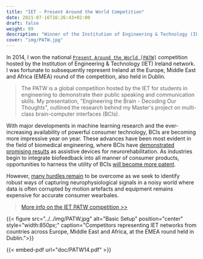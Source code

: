 ```yaml
---
title: "IET - Present Around the World Competition"
date: 2021-07-16T16:26:43+02:00
draft: false
weight: 99
description: "Winner of the Institution of Engineering & Technology (IET)  *Ireland Network* `Present Around the World` competition 2014."
cover: "img/PATW.jpg"
---
```



In 2014, I won the national [`Present Around the World [PATW]`](https://www.theiet.org/impact-society/awards-scholarships/iet-present-around-the-world-competition/) competition hosted by the Institution of Engineering & Technology (IET) Ireland network. I was fortunate to subsequently represent Ireland at the Europe, Middle East and Africa (EMEA) round of the competition, also held in Dublin.

> The PATW is a global competition hosted by the IET for students in engineering to demonstrate their public speaking and communication skills.
My presentation, "Engineering the Brain - Decoding Our Thoughts", outlined the research behind my Master's project on multi-class brain-computer interfaces (BCIs). 

With major developments in machine learning research and the ever-increasing availability of powerful consumer technology, BCIs are becoming more impressive year on year.
These advances have been most evident in the field of biomedical engineering, where BCIs have [demonstrated promising results](https://www.ncbi.nlm.nih.gov/pmc/articles/PMC3497935/) as assistive devices for neurorehabilitation.
As industries begin to integrate biofeedback into all manner of consumer products, opportunities to harness the utility of BCIs [will become more patent](https://www.rand.org/blog/articles/2020/08/brain-computer-interfaces-are-coming-will-we-be-ready.html).

However, [many hurdles remain](https://link.springer.com/chapter/10.1007/978-1-84996-272-8_3) to be overcome as we seek to identify robust ways of capturing neurophysiological signals in a noisy world where data is often corrupted by motion artefacts and equipment remains expensive for accurate consumer wearbales. 



> [More info on the IET PATW competition >>](https://www.theiet.org/impact-society/awards-scholarships/iet-present-around-the-world-competition/)



{{< figure src="../../img/PATW.jpg" alt="Basic Setup" position="center" style="width:850px;" caption="Competitors representing IET networks from countries across Europe, Middle East and Africa, at the EMEA round held in Dublin.">}}

{{< embed-pdf url="doc/PATW14.pdf" >}}
